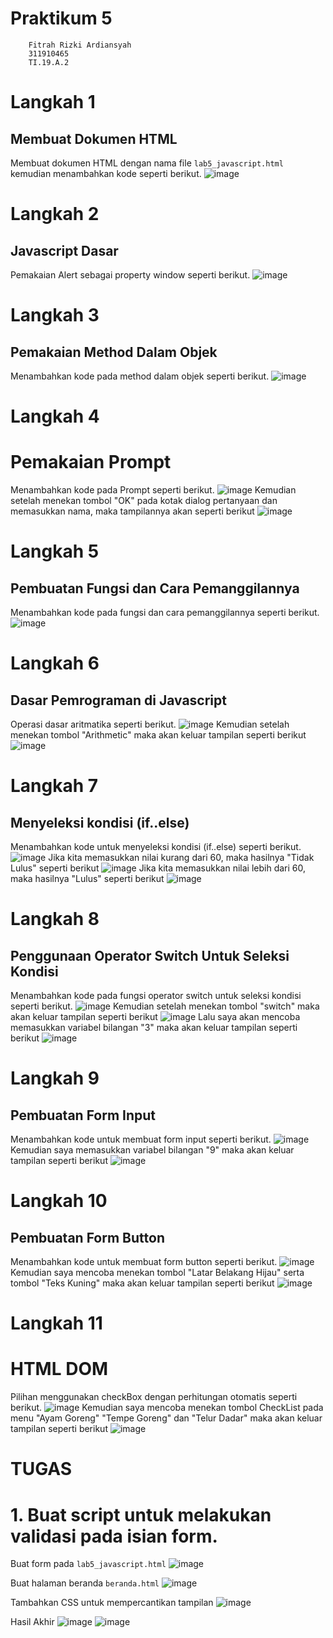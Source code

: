 # Praktikum 5
```
    Fitrah Rizki Ardiansyah
    311910465
    TI.19.A.2
```
# Langkah 1
## Membuat Dokumen HTML
Membuat dokumen HTML dengan nama file ```lab5_javascript.html``` kemudian menambahkan kode seperti berikut.
![image](https://user-images.githubusercontent.com/56240954/116357527-bf801d00-a826-11eb-94b7-8b0d1543c4f3.png)

# Langkah 2
## Javascript Dasar
Pemakaian Alert sebagai property window seperti berikut.
![image](https://user-images.githubusercontent.com/56240954/116357633-e4749000-a826-11eb-9dcf-24332452e294.png)

# Langkah 3
## Pemakaian Method Dalam Objek
Menambahkan kode pada method dalam objek seperti berikut.
![image](https://user-images.githubusercontent.com/56240954/116357750-09690300-a827-11eb-80bc-240076f9b548.png)

# Langkah 4
# Pemakaian Prompt
Menambahkan kode pada Prompt seperti berikut.
![image](https://user-images.githubusercontent.com/56240954/116357942-4af9ae00-a827-11eb-953c-c6483fe5cb00.png)
Kemudian setelah menekan tombol "OK" pada kotak dialog pertanyaan dan memasukkan nama, maka tampilannya akan seperti berikut 
![image](https://user-images.githubusercontent.com/56240954/116358011-5f3dab00-a827-11eb-815c-e8a13010168c.png)

# Langkah 5
## Pembuatan Fungsi dan Cara Pemanggilannya
Menambahkan kode pada fungsi dan cara pemanggilannya seperti berikut.
![image](https://user-images.githubusercontent.com/56240954/116358402-d115f480-a827-11eb-9ab1-0ba42e3090cb.png)

# Langkah 6
## Dasar Pemrograman di Javascript
Operasi dasar aritmatika seperti berikut. 
![image](https://user-images.githubusercontent.com/56240954/116358616-0b7f9180-a828-11eb-9eab-0ada6a39125c.png)
Kemudian setelah menekan tombol "Arithmetic" maka akan keluar tampilan seperti berikut
![image](https://user-images.githubusercontent.com/56240954/116360064-ba709d00-a829-11eb-96f1-6e17216805b1.png)

# Langkah 7
## Menyeleksi kondisi (if..else)
Menambahkan kode untuk menyeleksi kondisi (if..else) seperti berikut.
![image](https://user-images.githubusercontent.com/56240954/116360305-f99eee00-a829-11eb-8cb7-e22e28ddbcca.png)
Jika kita memasukkan nilai kurang dari 60, maka hasilnya "Tidak Lulus" seperti berikut
![image](https://user-images.githubusercontent.com/56240954/116360388-10dddb80-a82a-11eb-8722-ea19a0fceff6.png)
Jika kita memasukkan nilai lebih dari 60, maka hasilnya "Lulus" seperti berikut
![image](https://user-images.githubusercontent.com/56240954/116360506-30750400-a82a-11eb-8803-c43cdfe6b0f0.png)

# Langkah 8
## Penggunaan Operator Switch Untuk Seleksi Kondisi
Menambahkan kode pada fungsi operator switch untuk seleksi kondisi seperti berikut. 
![image](https://user-images.githubusercontent.com/56240954/116360623-51d5f000-a82a-11eb-8145-318cdab95e7c.png)
Kemudian setelah menekan tombol "switch" maka akan keluar tampilan seperti berikut
![image](https://user-images.githubusercontent.com/56240954/116360827-82b62500-a82a-11eb-8e1f-61366667e4ed.png)
Lalu saya akan mencoba memasukkan variabel bilangan "3" maka akan keluar tampilan seperti berikut
![image](https://user-images.githubusercontent.com/56240954/116360905-9a8da900-a82a-11eb-93a5-6d616fb604fc.png)

# Langkah 9
## Pembuatan Form Input
Menambahkan kode untuk membuat form input seperti berikut. 
![image](https://user-images.githubusercontent.com/56240954/116361003-b3965a00-a82a-11eb-82dc-9c8e29a9f94f.png)
Kemudian saya memasukkan variabel bilangan "9" maka akan keluar tampilan seperti berikut
![image](https://user-images.githubusercontent.com/56240954/116361137-d4f74600-a82a-11eb-80cf-7dce177e339d.png)

# Langkah 10
## Pembuatan Form Button
Menambahkan kode untuk membuat form button seperti berikut. 
![image](https://user-images.githubusercontent.com/56240954/116361217-f0fae780-a82a-11eb-858a-f0829ba3ac9e.png)
Kemudian saya mencoba menekan tombol "Latar Belakang Hijau" serta tombol "Teks Kuning" maka akan keluar tampilan seperti berikut 
![image](https://user-images.githubusercontent.com/56240954/116361330-0e2fb600-a82b-11eb-8a2c-e8ce5b1306a8.png)

# Langkah 11
# HTML DOM
Pilihan menggunakan checkBox dengan perhitungan otomatis seperti berikut.
![image](https://user-images.githubusercontent.com/56240954/116361409-27386700-a82b-11eb-9955-599ac3ada81c.png)
Kemudian saya mencoba menekan tombol CheckList pada menu "Ayam Goreng" "Tempe Goreng" dan "Telur Dadar" maka akan keluar tampilan seperti berikut 
![image](https://user-images.githubusercontent.com/56240954/116361491-3d462780-a82b-11eb-8fd0-05d8fd5214b7.png)

# TUGAS
# 1. Buat script untuk melakukan validasi pada isian form.
Buat form pada ```lab5_javascript.html```
![image](https://user-images.githubusercontent.com/56240954/116361872-a9289000-a82b-11eb-8a10-c5e9517731e9.png)

Buat halaman beranda ```beranda.html```
![image](https://user-images.githubusercontent.com/56240954/116362038-d412e400-a82b-11eb-8208-be53245fa2a2.png)

Tambahkan CSS untuk mempercantikan tampilan
![image](https://user-images.githubusercontent.com/56240954/116362103-e5f48700-a82b-11eb-9d7d-f4a43248df0e.png)

Hasil Akhir
![image](https://user-images.githubusercontent.com/56240954/116362171-f86ec080-a82b-11eb-93ff-dfa111402e02.png)
![image](https://user-images.githubusercontent.com/56240954/116362237-0cb2bd80-a82c-11eb-823d-5ba9c5f3f443.png)









